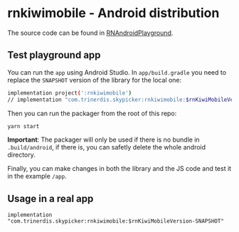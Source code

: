 # rnkiwimobile - Android distribution

The source code can be found in [RNAndroidPlayground](../../RNAndroidPlayground).

## Test playground app

You can run the `app` using Android Studio. In `app/build.gradle` you need to replace the `SNAPSHOT` version of the library for the local one:

```bash
implementation project(':rnkiwimobile')
// implementation "com.trinerdis.skypicker:rnkiwimobile:$rnKiwiMobileVersion-SNAPSHOT"
```

Then you can run the packager from the root of this repo:

```bash
yarn start
```

**Important**: The packager will only be used if there is no bundle in `.build/android`, if there is, you can safetly delete the whole android directory.

Finally, you can make changes in both the library and the JS code and test it in the example `/app`.

## Usage in a real app

```
implementation "com.trinerdis.skypicker:rnkiwimobile:$rnKiwiMobileVersion-SNAPSHOT"
```
